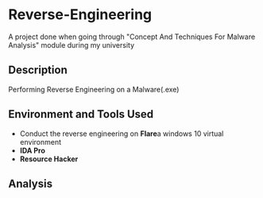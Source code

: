 <h1>Reverse-Engineering</h1>

A project done when going through "Concept And Techniques For Malware Analysis" module during my university
 
<h2>Description</h2>

Performing Reverse Engineering on a Malware(.exe) 

<h2>Environment and Tools Used</h2>

- Conduct the reverse engineering on <b>Flare</b>a windows 10 virtual environment
- <b>IDA Pro</b> 
- <b>Resource Hacker</b> 

<h2>Analysis</h2>


